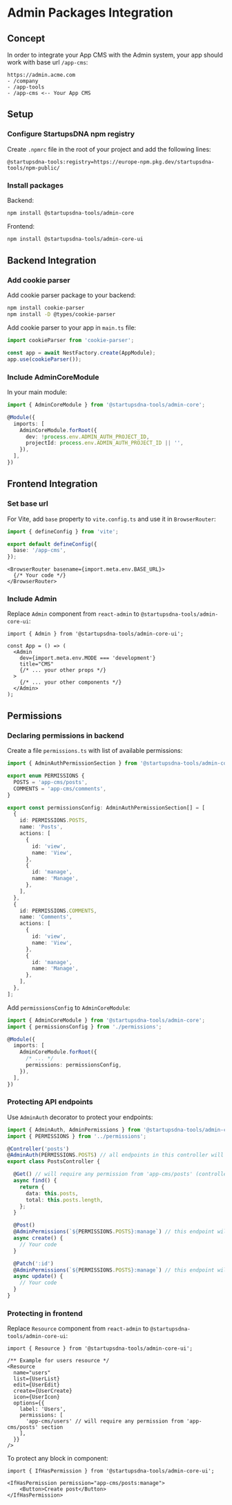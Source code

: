# Admin Packages Integration

## Concept

In order to integrate your App CMS with the Admin system, your app should work with base url `/app-cms`:

```
https://admin.acme.com
- /company
- /app-tools
- /app-cms <-- Your App CMS
```

## Setup

### Configure StartupsDNA npm registry

Create `.npmrc` file in the root of your project and add the following lines:

```
@startupsdna-tools:registry=https://europe-npm.pkg.dev/startupsdna-tools/npm-public/
```

### Install packages

Backend:
    
```bash
npm install @startupsdna-tools/admin-core
```

Frontend:

```bash
npm install @startupsdna-tools/admin-core-ui
```

## Backend Integration

### Add cookie parser

Add cookie parser package to your backend:

```bash
npm install cookie-parser
npm install -D @types/cookie-parser
```

Add cookie parser to your app in `main.ts` file:

```typescript
import cookieParser from 'cookie-parser';

const app = await NestFactory.create(AppModule);
app.use(cookieParser());
```

### Include AdminCoreModule

In your main module:

```typescript
import { AdminCoreModule } from '@startupsdna-tools/admin-core';

@Module({
  imports: [
    AdminCoreModule.forRoot({
      dev: !process.env.ADMIN_AUTH_PROJECT_ID,
      projectId: process.env.ADMIN_AUTH_PROJECT_ID || '',
    }),
  ],
})
```

## Frontend Integration

### Set base url

For Vite, add `base` property to `vite.config.ts` and use it in `BrowserRouter`:

```typescript
import { defineConfig } from 'vite';

export default defineConfig({
  base: '/app-cms',
});
```

```tsx
<BrowserRouter basename={import.meta.env.BASE_URL}>
  {/* Your code */}
</BrowserRouter>
```

### Include Admin

Replace `Admin` component from `react-admin` to `@startupsdna-tools/admin-core-ui`:

```tsx
import { Admin } from '@startupsdna-tools/admin-core-ui';

const App = () => (
  <Admin
    dev={import.meta.env.MODE === 'development'}
    title="CMS"
    {/* ... your other props */}
  >
    {/* ... your other components */}
  </Admin>
);
```

## Permissions

### Declaring permissions in backend

Create a file `permissions.ts` with list of available permissions:

```typescript
import { AdminAuthPermissionSection } from '@startupsdna-tools/admin-core';

export enum PERMISSIONS {
  POSTS = 'app-cms/posts',
  COMMENTS = 'app-cms/comments',
}

export const permissionsConfig: AdminAuthPermissionSection[] = [
  {
    id: PERMISSIONS.POSTS,
    name: 'Posts',
    actions: [
      {
        id: 'view',
        name: 'View',
      },
      {
        id: 'manage',
        name: 'Manage',
      },
    ],
  },
  {
    id: PERMISSIONS.COMMENTS,
    name: 'Comments',
    actions: [
      {
        id: 'view',
        name: 'View',
      },
      {
        id: 'manage',
        name: 'Manage',
      },
    ],
  },
];
```

Add `permissionsConfig` to `AdminCoreModule`:

```typescript
import { AdminCoreModule } from '@startupsdna-tools/admin-core';
import { permissionsConfig } from './permissions';

@Module({
  imports: [
    AdminCoreModule.forRoot({
      /* ... */
      permissions: permissionsConfig,
    }),
  ],
})
```

### Protecting API endpoints

Use `AdminAuth` decorator to protect your endpoints:

```typescript
import { AdminAuth, AdminPermissions } from '@startupsdna-tools/admin-core';
import { PERMISSIONS } from '../permissions';

@Controller('posts')
@AdminAuth(PERMISSIONS.POSTS) // all endpoints in this controller will require any permission from 'app-cms/posts' section
export class PostsController {

  @Get() // will require any permission from 'app-cms/posts' (controller level)
  async find() {
    return {
      data: this.posts,
      total: this.posts.length,
    };
  }

  @Post()
  @AdminPermissions(`${PERMISSIONS.POSTS}:manage`) // this endpoint will require 'app-cms/posts:manage' permission
  async create() {
    // Your code
  }

  @Patch(':id')
  @AdminPermissions(`${PERMISSIONS.POSTS}:manage`) // this endpoint will require 'app-cms/posts:manage' permission
  async update() {
    // Your code
  }
}
```

### Protecting in frontend
Replace `Resource` component from `react-admin` to `@startupsdna-tools/admin-core-ui`:

```tsx
import { Resource } from '@startupsdna-tools/admin-core-ui';

/** Example for users resource */
<Resource
  name="users"
  list={UserList}
  edit={UserEdit}
  create={UserCreate}
  icon={UserIcon}
  options={{ 
    label: 'Users',
    permissions: [
      'app-cms/users' // will require any permission from 'app-cms/posts' section
    ],
  }}
/>
```

To protect any block in component:
    
```tsx
import { IfHasPermission } from '@startupsdna-tools/admin-core-ui';

<IfHasPermission permission="app-cms/posts:manage">
    <Button>Create post</Button>
</IfHasPermission>
```
